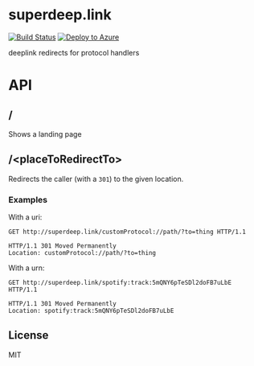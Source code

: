 # superdeep.link

[![Build Status](https://travis-ci.org/bengreenier/superdeep.link.svg?branch=master)](https://travis-ci.org/bengreenier/superdeep.link)
[![Deploy to Azure](http://azuredeploy.net/deploybutton.png)](https://azuredeploy.net/)

deeplink redirects for protocol handlers

# API

## /

Shows a landing page

## /&lt;placeToRedirectTo&gt;

Redirects the caller (with a `301`) to the given location.

### Examples

With a uri:

```
GET http://superdeep.link/customProtocol://path/?to=thing HTTP/1.1

HTTP/1.1 301 Moved Permanently
Location: customProtocol://path/?to=thing
```

With a urn:

```
GET http://superdeep.link/spotify:track:5mQNY6pTeSDl2doFB7uLbE HTTP/1.1

HTTP/1.1 301 Moved Permanently
Location: spotify:track:5mQNY6pTeSDl2doFB7uLbE
```

## License

MIT